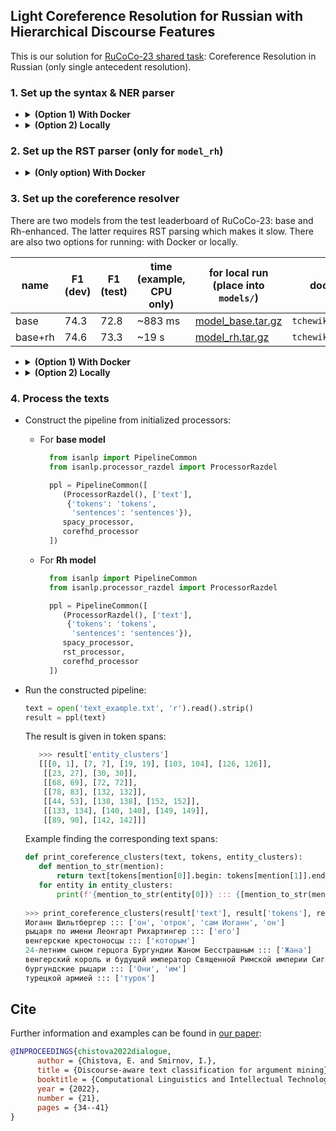 ## Light Coreference Resolution for Russian with Hierarchical Discourse Features

This is our solution for [RuCoCo-23 shared task](https://www.dialog-21.ru/en/evaluation/2023/rucoco/): Coreference Resolution in Russian (only single antecedent resolution).

### 1. Set up the syntax & NER parser

- <details> <summary> <b>(Option 1) With Docker</b> </summary>
  
   * Run the container locally or remotely using the following command:
      ```commandline
         docker run --rm -d -p 3334:3333 --name spacy_ru tchewik/isanlp_spacy:ru
      ```   
   * Connect to it from Python: 
     ```python
     from isanlp.processor_remote import ProcessorRemote
      
     spacy_address = ['0.0.0.0', 3334]
     spacy_processor = (ProcessorRemote(spacy_address[0], spacy_address[1], '0'),
                        ['tokens', 'sentences'],
                        {'lemma': 'lemma',
                         'postag': 'postag',
                         'morph': 'morph',
                         'syntax_dep_tree': 'syntax_dep_tree',
                         'entities': 'entities'})
     ```
  </details>

- <details> <summary> <b>(Option 2) Locally</b> </summary>
  
   * Download the model
      ```commandline
     python -m spacy download ru_core_news_lg
      ``` 
   * Initialize in Python using [`ProcessorSpaCy`](https://github.com/IINemo/isanlp/blob/master/src/isanlp/processor_spacy.py)
      ```python
     from isanlp.processor_spacy import ProcessorSpaCy

     spacy_processor = (ProcessorSpaCy(model_name='ru_core_news_lg'),
                        ['tokens', 'sentences'],
                        {'lemma': 'lemma',
                         'postag': 'postag',
                         'morph': 'morph',
                         'syntax_dep_tree': 'syntax_dep_tree',
                         'entities': 'entities'})
      ```

### 2. Set up the RST parser (only for `model_rh`)

- <details> <summary> <b>(Only option) With Docker</b> </summary>
  
   * Run the container locally or remotely using the following command:
      ```commandline
      docker run --rm -d -p 3335:3333 --name rst_ru tchewik/isanlp_rst:2.1-rstreebank
      ```   
   * Connect to it from Python: 
     ```python
     from isanlp.processor_remote import ProcessorRemote
     
     rst_address = ['0.0.0.0', 3335]
     rst_processor = (ProcessorRemote(rst_address[0], rst_address[1], 'default'),
                      ['text', 'tokens', 'sentences', 'postag', 'morph', 'lemma', 'syntax_dep_tree'],
                      {'rst': 'rst'})
     ```
   
  </details>

### 3. Set up the coreference resolver

There are two models from the test leaderboard of RuCoCo-23: base and Rh-enhanced. The latter requires RST parsing which makes it slow. There are also two options for running: with Docker or locally.

| name    | F1 (dev) | F1 (test) | time (example, <br/>CPU only) | for local run <br/> (place into `models/`)                                     | docker image           |
|---------|----------|-----------|-------------------------------|--------------------------------------------------------------------------------|------------------------|
| base    | 74.3     | 72.8      | ~883 ms                       | [model_base.tar.gz](https://1drv.ms/u/s!AtBVo9P3Lsqihk5asX-XcK0s1CP8?e=vpZm9B) | `tchewik/corefhd:base` |
| base+rh | 74.6     | 73.3      | ~19 s                         | [model_rh.tar.gz](https://1drv.ms/u/s!AtBVo9P3Lsqihk3P5QZfn44v2ldJ?e=EybhCL)   | `tchewik/corefhd:rh`   |


- <details> <summary> <b>(Option 1) With Docker</b> </summary>
  
   * Run the [container](https://hub.docker.com/r/tchewik/isanlp_corefhd) locally or remotely using the following command using selected tag (`base` or `rh`):
      ```commandline
         docker run --rm -d -p 3336:3333 --name corefhd tchewik/isanlp_corefhd:<tag>
      ```   
   * Connect to it from Python: 
     ```python
     from isanlp.processor_remote import ProcessorRemote
     
     coref_address = ['0.0.0.0', 3335]
     
     # Base model
     corefhd = (ProcessorRemote(coref_address[0], coref_address[1], 'default'),
                ['text', 'tokens', 'sentences',
                 'lemma', 'postag', 'syntax_dep_tree', 'entities'],
                {'entity_clusters': 'entity_clusters'})
     
     # Rh model
     corefhd = (ProcessorRemote(coref_address[0], coref_address[1], 'default'),
                ['text', 'tokens', 'sentences',
                 'lemma', 'postag', 'syntax_dep_tree', 'entities', 'rst'],
                {'entity_clusters': 'entity_clusters'})
     ```
   
  </details>

- <details> <summary> <b>(Option 2) Locally</b> </summary>
  
  * Download the model as `models/model_base.tar.gz` or `models/model_rh.tar.gz` (link in the table).
  * Find the python path for allennlp and update for LUKE (see [`load_custom_allennlp_scripts.bash`](load_custom_allennlp_scripts.bash))
  * Initialize in Python using [`ProcessorCorefHD`](processor_corefhd.py):
     ```python
     from processor_corefhd import ProcessorCorefHD

     # Base model
     corefhd_processor = (ProcessorCorefHD(cuda_device=-1, use_discourse=False),
                ['text', 'tokens', 'sentences',
                 'lemma', 'postag', 'syntax_dep_tree', 'entities'],
                {0: 'entity_clusters'})
    
     # Rh model
     corefhd_processor = (ProcessorCorefHD(cuda_device=-1, use_discourse=True),
                ['text', 'tokens', 'sentences',
                 'lemma', 'postag', 'syntax_dep_tree', 'entities', 'rst'],
                {'entity_clusters': 'entity_clusters'})
    ```
  </details>

### 4. Process the texts

   * Construct the pipeline from initialized processors:
     * For <b>base model</b>
        ```python
          from isanlp import PipelineCommon
          from isanlp.processor_razdel import ProcessorRazdel
     
          ppl = PipelineCommon([
             (ProcessorRazdel(), ['text'],
              {'tokens': 'tokens',
               'sentences': 'sentences'}),
             spacy_processor,
             corefhd_processor
          ])
        ```
       
      * For <b>Rh model</b>
        ```python
          from isanlp import PipelineCommon
          from isanlp.processor_razdel import ProcessorRazdel
     
          ppl = PipelineCommon([
             (ProcessorRazdel(), ['text'],
              {'tokens': 'tokens',
               'sentences': 'sentences'}),
             spacy_processor,
             rst_processor,
             corefhd_processor
          ])
        ```
   
* Run the constructed pipeline:
   ```python
   text = open('text_example.txt', 'r').read().strip()
   result = ppl(text)
   ```
  The result is given in token spans:
   ```python
      >>> result['entity_clusters']
      [[[0, 1], [7, 7], [19, 19], [103, 104], [126, 126]],
       [[23, 27], [30, 30]],
       [[68, 69], [72, 72]],
       [[78, 83], [132, 132]],
       [[44, 53], [138, 138], [152, 152]],
       [[133, 134], [140, 140], [149, 149]],
       [[89, 90], [142, 142]]]
   ```
  Example finding the corresponding text spans:
  ```python
  def print_coreference_clusters(text, tokens, entity_clusters):
     def mention_to_str(mention):
         return text[tokens[mention[0]].begin: tokens[mention[1]].end]
     for entity in entity_clusters:
         print(f'{mention_to_str(entity[0])} ::: {[mention_to_str(mention) for mention in entity[1:]]}')
     
  >>> print_coreference_clusters(result['text'], result['tokens'], result['entity_clusters'])
  Иоганн Шильтбергер ::: ['он', 'отрок', 'сам Иоганн', 'он']
  рыцаря по имени Леонгарт Рихартингер ::: ['его']
  венгерские крестоносцы ::: ['которым']
  24-летним сыном герцога Бургундии Жаном Бесстрашным ::: ['Жана']
  венгерский король и будущий император Священной Римской империи Сигизмунд I ::: ['Сигизмунда', 'Сигизмунд']
  бургундские рыцари ::: ['Они', 'им']
  турецкой армией ::: ['турок']
  ```

## Cite
Further information and examples can be found in [our paper](https://www.dialog-21.ru/media/5753/chistovaeplussmirnovi028.pdf):

```bibtex
@INPROCEEDINGS{chistova2022dialogue,
      author = {Chistova, E. and Smirnov, I.},
      title = {Discourse-aware text classification for argument mining},
      booktitle = {Computational Linguistics and Intellectual Technologies. Papers from the Annual International Conference "Dialogue" (2023)},
      year = {2022},
      number = {21},
      pages = {34--41}
}
```
